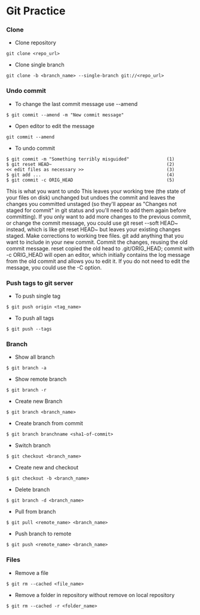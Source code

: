 # Git Practice

### Clone
- Clone repository

`git clone <repo_url>`

- Clone single branch 

`git clone -b <branch_name> --single-branch git://<repo_url>`

### Undo commit

- To change the last commit message use --amend

`$ git commit --amend -m "New commit message"`

- Open editor to edit the message

`git commit --amend`

- To undo commit

```
$ git commit -m "Something terribly misguided"              (1)
$ git reset HEAD~                                           (2)
<< edit files as necessary >>                               (3)
$ git add ...                                               (4)
$ git commit -c ORIG_HEAD                                   (5)
```
This is what you want to undo
This leaves your working tree (the state of your files on disk) unchanged but undoes the commit and leaves the changes you committed unstaged (so they'll appear as "Changes not staged for commit" in git status and you'll need to add them again before committing). If you only want to add more changes to the previous commit, or change the commit message, you could use git reset --soft HEAD~ instead, which is like git reset HEAD~ but leaves your existing changes staged.
Make corrections to working tree files.
git add anything that you want to include in your new commit.
Commit the changes, reusing the old commit message. reset copied the old head to .git/ORIG_HEAD; commit with -c ORIG_HEAD will open an editor, which initially contains the log message from the old commit and allows you to edit it. If you do not need to edit the message, you could use the -C option.

### Push tags to git server

- To push single tag

`$ git push origin <tag_name>`

- To push all tags

`$ git push --tags`

### Branch

- Show all branch

`$ git branch -a`

- Show remote branch

`$ git branch -r`

- Create new Branch

`$ git branch <branch_name>`

- Create branch from commit

`$ git branch branchname <sha1-of-commit>`

- Switch branch

`$ git checkout <branch_name>`

- Create new and checkout

`$ git checkout -b <branch_name>`

- Delete branch

`$ git branch -d <branch_name>`

- Pull from branch

`$ git pull <remote_name> <branch_name>`

- Push branch to remote

`$ git push <remote_name> <branch_name>`

### Files
- Remove a file

`$ git rm --cached <file_name>`

- Remove a folder in repository without remove on local repository

`$ git rm --cached -r <folder_name>`
